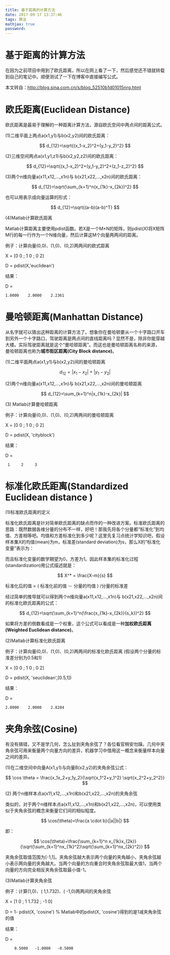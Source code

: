 ```yaml
---
title: 基于距离的计算方法
date: 2017-09-17 13:37:46
tags: 算法
mathjax: true
password: 
---
```


# 基于距离的计算方法

在因为之前项目中用到了欧氏距离，所以在网上看了一下，然后感觉还不错就转载到自己的笔记中。顺便测试了一下在博客中直接编写公式。

本文转自：http://blog.sina.com.cn/s/blog_52510b1d01015nrg.html

<!--more-->

# 欧氏距离(Euclidean Distance)

欧氏距离是最易于理解的一种距离计算方法，源自欧氏空间中两点间的距离公式。

(1)二维平面上两点a(x1,y1)与b(x2,y2)间的欧氏距离：

$$
d_{12}=\sqrt{(x_1-x_2)^2+(y_1-y_2)^2}
$$

(2)三维空间两点a(x1,y1,z1)与b(x2,y2,z2)间的欧氏距离：

$$
d_{12}=\sqrt{(x_1-x_2)^2+(y_1-y_2)^2+(z_1-z_2)^2}
$$

(3)两个n维向量a(x11,x12,…,x1n)与 b(x21,x22,…,x2n)间的欧氏距离：

$$
d_{12}=\sqrt{\sum_{k=1}^n(x_{1k}-x_{2k})^2}
$$

也可以用表示成向量运算的形式：

$$
d_{12}=\sqrt{(a-b)(a-b)^T}
$$

(4)Matlab计算欧氏距离

Matlab计算距离主要使用pdist函数。若X是一个M×N的矩阵，则pdist(X)将X矩阵M行的每一行作为一个N维向量，然后计算这M个向量两两间的距离。

例子：计算向量(0,0)、(1,0)、(0,2)两两间的欧式距离

X = [0 0 ; 1 0 ; 0 2]

D = pdist(X,'euclidean')

结果：

D =

    1.0000    2.0000    2.2361

# 曼哈顿距离(Manhattan Distance)

从名字就可以猜出这种距离的计算方法了。想象你在曼哈顿要从一个十字路口开车到另外一个十字路口，驾驶距离是两点间的直线距离吗？显然不是，除非你能穿越大楼。实际驾驶距离就是这个“曼哈顿距离”。而这也是曼哈顿距离名称的来源， 曼哈顿距离也称为**城市街区距离(City Block distance)**。

(1)二维平面两点a(x1,y1)与b(x2,y2)间的曼哈顿距离

$$
d_{12}=|x_1-x_2|+|y_1-y_2|
$$

(2)两个n维向量a(x11,x12,…,x1n)与 b(x21,x22,…,x2n)间的曼哈顿距离

$$
d_{12}=\sum_{k=1}^n|x_{1k}-x_{2k}|
$$

(3) Matlab计算曼哈顿距离

例子：计算向量(0,0)、(1,0)、(0,2)两两间的曼哈顿距离

X = [0 0 ; 1 0 ; 0 2]

D = pdist(X, 'cityblock')

结果：

D =

     1     2     3

# 标准化欧氏距离(Standardized Euclidean distance )

(1)标准欧氏距离的定义

标准化欧氏距离是针对简单欧氏距离的缺点而作的一种改进方案。标准欧氏距离的思路：既然数据各维分量的分布不一样，好吧！那我先将各个分量都“标准化”到均值、方差相等吧。均值和方差标准化到多少呢？这里先复习点统计学知识吧，假设样本集X的均值(mean)为m，标准差(standard deviation)为s，那么X的“标准化变量”表示为：

而且标准化变量的数学期望为0，方差为1。因此样本集的标准化过程(standardization)用公式描述就是：

$$
X^* = \frac{X-m}{s}
$$

标准化后的值 =  ( 标准化前的值  － 分量的均值 ) /分量的标准差

经过简单的推导就可以得到两个n维向量a(x11,x12,…,x1n)与 b(x21,x22,…,x2n)间的标准化欧氏距离的公式：

$$
d_{12}=\sqrt{\sum_{k=1}^n(\frac{x_{1k}-x_{2k}}{s_k})^2}
$$

如果将方差的倒数看成是一个权重，这个公式可以看成是一种**加权欧氏距离(Weighted Euclidean distance)**。

(2)Matlab计算标准化欧氏距离

例子：计算向量(0,0)、(1,0)、(0,2)两两间的标准化欧氏距离 (假设两个分量的标准差分别为0.5和1)

X = [0 0 ; 1 0 ; 0 2]

D = pdist(X, 'seuclidean',[0.5,1])

结果：

D =

    2.0000    2.0000    2.8284

# 夹角余弦(Cosine)

有没有搞错，又不是学几何，怎么扯到夹角余弦了？各位看官稍安勿躁。几何中夹角余弦可用来衡量两个向量方向的差异，机器学习中借用这一概念来衡量样本向量之间的差异。

(1)在二维空间中向量A(x1,y1)与向量B(x2,y2)的夹角余弦公式：

$$
\cos \theta = \frac{x_1x_2+y_1y_2}{\sqrt{x_1^2+y_1^2} \sqrt{x_2^2+y_2^2}}
$$

(2) 两个n维样本点a(x11,x12,…,x1n)和b(x21,x22,…,x2n)的夹角余弦

类似的，对于两个n维样本点a(x11,x12,…,x1n)和b(x21,x22,…,x2n)，可以使用类似于夹角余弦的概念来衡量它们间的相似程度。


$$
\cos(\theta)=\frac{a \cdot b}{|a||b|}
$$

即：

$$
\cos(\theta)=\frac{\sum_{k=1}^n x_{1k}x_{2k}}{\sqrt{\sum_{k=1}^nx_{1k}^2}\sqrt{\sum_{k=1}^nx_{2k}^2}}
$$

夹角余弦取值范围为[-1,1]。夹角余弦越大表示两个向量的夹角越小，夹角余弦越小表示两向量的夹角越大。当两个向量的方向重合时夹角余弦取最大值1，当两个向量的方向完全相反夹角余弦取最小值-1。

(3)Matlab计算夹角余弦

例子：计算(1,0)、( 1,1.732)、( -1,0)两两间的夹角余弦

X = [1 0 ; 1 1.732 ; -1 0]

D = 1- pdist(X, 'cosine')  % Matlab中的pdist(X, 'cosine')得到的是1减夹角余弦的值

结果：

D =

        0.5000   -1.0000   -0.5000





















